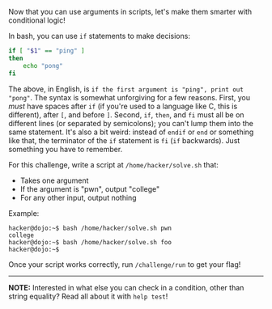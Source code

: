 Now that you can use arguments in scripts, let's make them smarter with conditional logic!

In bash, you can use `if` statements to make decisions:

```bash
if [ "$1" == "ping" ]
then
    echo "pong"
fi
```

The above, in English, is `if the first argument is "ping", print out "pong"`.
The syntax is somewhat unforgiving for a few reasons.
First, you _must_ have spaces after `if` (if you're used to a language like C, this is different), after `[`, and before `]`.
Second, `if`, `then`, and `fi` must all be on different lines (or separated by semicolons); you can't lump them into the same statement.
It's also a bit weird: instead of `endif` or `end` or something like that, the terminator of the `if` statement is `fi` (`if` backwards).
Just something you have to remember.

For this challenge, write a script at `/home/hacker/solve.sh` that:

- Takes one argument
- If the argument is "pwn", output "college"
- For any other input, output nothing

Example:

```console
hacker@dojo:~$ bash /home/hacker/solve.sh pwn
college
hacker@dojo:~$ bash /home/hacker/solve.sh foo
hacker@dojo:~$
```
Once your script works correctly, run `/challenge/run` to get your flag!

----
**NOTE:**
Interested in what else you can check in a condition, other than string equality?
Read all about it with `help test`!
